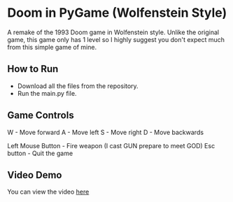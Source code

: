 # Doom in PyGame (Wolfenstein Style)
A remake of the 1993 Doom game in Wolfenstein style. Unlike the original game, this game only has 1 level so I highly suggest you don't expect much from this simple game of mine.

## How to Run
- Download all the files from the repository.
- Run the main.py file.

## Game Controls
W - Move forward
A - Move left
S - Move right
D - Move backwards

Left Mouse Button - Fire weapon (I cast GUN prepare to meet GOD)
Esc button - Quit the game

## Video Demo
You can view the video [here](https://drive.google.com/file/d/12mJG4ujA8oD3-cQTm-cD0coT4Kgef86A/view?t=2)
